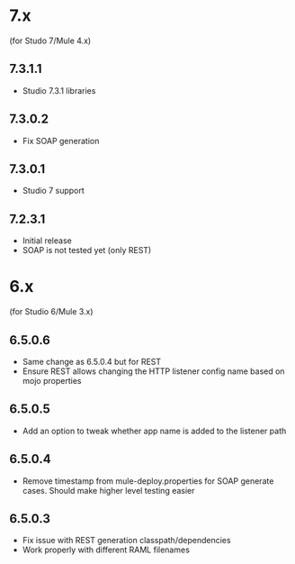 # 7.x
(for Studo 7/Mule 4.x)

## 7.3.1.1
* Studio 7.3.1 libraries

## 7.3.0.2
* Fix SOAP generation

## 7.3.0.1
* Studio 7 support

## 7.2.3.1
* Initial release
* SOAP is not tested yet (only REST)

# 6.x
(for Studio 6/Mule 3.x)

## 6.5.0.6
* Same change as 6.5.0.4 but for REST
* Ensure REST allows changing the HTTP listener config name based on mojo properties

## 6.5.0.5
* Add an option to tweak whether app name is added to the listener path

## 6.5.0.4
* Remove timestamp from mule-deploy.properties for SOAP generate cases. Should make higher level testing easier

## 6.5.0.3
* Fix issue with REST generation classpath/dependencies
* Work properly with different RAML filenames
